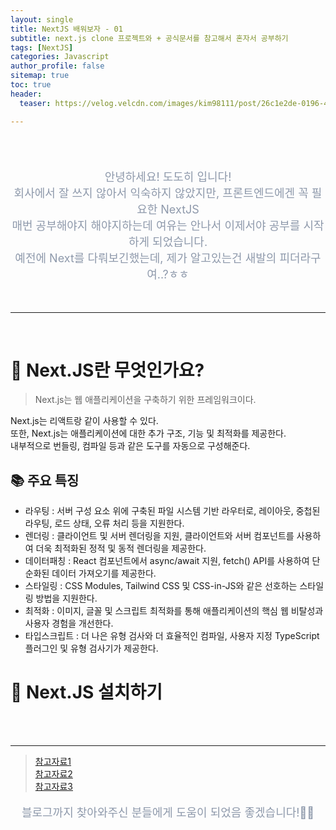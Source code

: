 ```yaml
---
layout: single
title: NextJS 배워보자 - 01
subtitle: next.js clone 프로젝트와 + 공식문서를 참고해서 혼자서 공부하기
tags: [NextJS]
categories: Javascript
author_profile: false
sitemap: true
toc: true
header:
  teaser: https://velog.velcdn.com/images/kim98111/post/26c1e2de-0196-4e2c-912f-e5e881679459/image.png

---
```


<br/>
<br/>

<p align="center"  style="color:#8E99AB; font-size :18px">안녕하세요! 도도히 입니다! <br/>회사에서 잘 쓰지 않아서 익숙하지 않았지만, 프론트엔드에겐 꼭 필요한 NextJS<br/>
매번 공부해야지 해야지하는데 여유는 안나서 이제서야 공부를 시작하게 되었습니다.<br/>
예전에 Next를 다뤄보긴했는데, 제가 알고있는건 새발의 피더라구여..?ㅎㅎ</p>

<br/>

---

<br/>

# 📌 Next.JS란 무엇인가요?

> Next.js는 웹 애플리케이션을 구축하기 위한 프레임워크이다.

Next.js는 리액트랑 같이 사용할 수 있다.<br/>
또한, Next.js는 애플리케이션에 대한 추가 구조, 기능 및 최적화를 제공한다.<br/>
내부적으로 번들링, 컴파일 등과 같은 도구를 자동으로 구성해준다.<br/>

## 📚 주요 특징

* 라우팅 : 서버 구성 요소 위에 구축된 파일 시스템 기반 라우터로, 레이아웃, 중첩된 라우팅, 로드 상태, 오류 처리 등을 지원한다.<br/>
* 렌더링 : 클라이언트 및 서버 렌더링을 지원, 클라이언트와 서버 컴포넌트를 사용하여 더욱 최적화된 정적 및 동적 렌더링을 제공한다.<br/>
* 데이터패칭 : React 컴포넌트에서 async/await 지원, fetch() API를 사용하여 단순화된 데이터 가져오기를 제공한다.<br/>
* 스타일링 : CSS Modules, Tailwind CSS 및 CSS-in-JS와 같은 선호하는 스타일링 방법을 지원한다.<br/>
* 최적화 : 이미지, 글꼴 및 스크립트 최적화를 통해 애플리케이션의 핵심 웹 비탈성과 사용자 경험을 개선한다.<br/>
* 타입스크립트 : 더 나은 유형 검사와 더 효율적인 컴파일, 사용자 지정 TypeScript 플러그인 및 유형 검사기가 제공한다.<br/>



# 📌 Next.JS 설치하기


<br/>
<br/>

---

> [참고자료1](https://adjh54.tistory.com/47)<br/>[참고자료2](https://www.daleseo.com/js-package-manager/)<br/>[참고자료3](https://joshua1988.github.io/vue-camp/package-manager/npm-vs-yarn.html#yarn)

<p align="center"  style="color:#8E99AB; font-size :18px">블로그까지 찾아와주신 분들에게 도움이 되었음 좋겠습니다!🙇‍♀️ </p>

<br/><br/>

